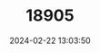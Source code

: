 ---
title: "18905"
category: "Pethia bandula"
draft: false
date: 2024-02-22 13:03:50
languages:
  Sinhala; Sinhalese: ["Bandula Pothaya"]
  English: ["Bandula Barb"]
---